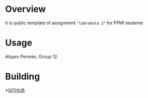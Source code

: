 # Overview

It is public template of assignment `"labrabota 2"` for FPMI students

# Usage

Atayev Perman, Group 12.

# Building

*[GITHUB](https://github.com/fpmi-tp2025/tpmp-gr12-lab2-task3-PermanAta777).
